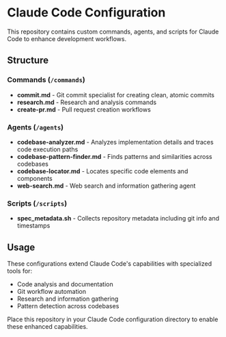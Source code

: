 # Claude Code Configuration

This repository contains custom commands, agents, and scripts for Claude Code to enhance development workflows.

## Structure

### Commands (`/commands`)
- **commit.md** - Git commit specialist for creating clean, atomic commits
- **research.md** - Research and analysis commands
- **create-pr.md** - Pull request creation workflows

### Agents (`/agents`)
- **codebase-analyzer.md** - Analyzes implementation details and traces code execution paths
- **codebase-pattern-finder.md** - Finds patterns and similarities across codebases
- **codebase-locator.md** - Locates specific code elements and components
- **web-search.md** - Web search and information gathering agent

### Scripts (`/scripts`)
- **spec_metadata.sh** - Collects repository metadata including git info and timestamps

## Usage

These configurations extend Claude Code's capabilities with specialized tools for:
- Code analysis and documentation
- Git workflow automation
- Research and information gathering
- Pattern detection across codebases

Place this repository in your Claude Code configuration directory to enable these enhanced capabilities.